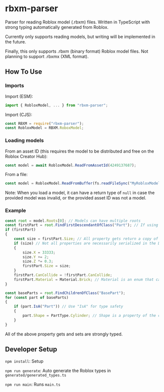 # rbxm-parser

Parser for reading Roblox model (.rbxm) files. Written in TypeScript with strong typing automatically generated from Roblox.

Currently only supports reading models, but writing will be implemented in the future.

Finally, this only supports .rbxm (binary format) Roblox model files. Not planning to support .rbxmx (XML format).

## How To Use

### Imports

Import (ESM):

```ts
import { RobloxModel, ... } from "rbxm-parser";
```

Import (CJS):

```js
const RBXM = require("rbxm-parser");
const RobloxModel = RBXM.RoboxModel;
```

### Loading models

From an asset ID (this requires the model to be distributed and free on the Roblox Creator Hub):

```ts
const model = await RobloxModel.ReadFromAssetId(4249137687);
```

From a file:

```ts
const model = RobloxModel.ReadFromBuffer(fs.readFileSync("MyRobloxModel.rbxm"));
```

Note: When you load a model, it can have a return type of `null` in case the provided model was invalid, or the provided asset ID was not a model.

### Example

```ts
const root = model.Roots[0]; // Models can have multiple roots
const firstPart = root.FindFirstDescendantOfClass("Part"); // If using TS, firstPart will be strongly typed to a class of Part
if (firstPart)
{
    const size = firstPart.Size; // All property gets return a copy of the value (except for Instance types)
    if (size) // Not all properties are necessarily serialized in the DOM
    {
        size.X = 33333;
        size.Y += 2;
        size.Z *= 0.3;
        firstPart.Size = size;
    }
    firstPart.CanCollide = !firstPart.CanCollide;
    firstPart.Material = Material.Brick; // Material is an enum that can be imported
}

const baseParts = root.FindChildrenOfClass("BasePart");
for (const part of baseParts)
{
    if (part.IsA("Part")) // Use "IsA" for type safety
    {
        part.Shape = PartType.Cylinder; // Shape is a property of the class Part, but not BasePart
    }
}
```

All of the above property gets and sets are strongly typed.

## Developer Setup

`npm install`: Setup

`npm run generate`: Auto generate the Roblox types in `generated/generated_types.ts`

`npm run main`: Runs `main.ts`

